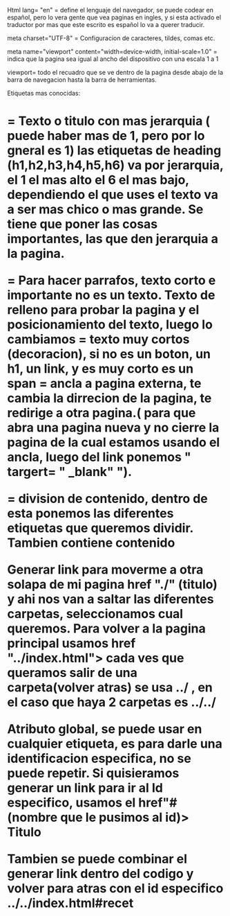 Html lang= "en" = define el lenguaje del navegador, se puede codear en español, pero lo vera gente que vea paginas en ingles, y si esta activado el traductor por mas que este escrito es español lo va a querer traducir.

meta charset="UTF-8" = Configuracion de caracteres, tildes, comas etc.

meta name="viewport" content="width=device-width, initial-scale=1.0" = indica que la pagina sea igual al ancho del dispositivo con una escala 1 a 1


viewport= todo el recuadro que se ve dentro de la pagina desde abajo de la barra de navegacion hasta la barra de herramientas.

Etiquetas mas conocidas:
<h1> = Texto o titulo con mas jerarquia ( puede haber mas de 1, pero por lo gneral es 1)
las etiquetas de heading (h1,h2,h3,h4,h5,h6) va por jerarquia, el 1 el mas alto el 6 el mas bajo, dependiendo el que uses el texto va a ser mas chico o mas grande.
Se tiene que poner las cosas importantes, las que den jerarquia a la pagina.

<p>= Para hacer parrafos, texto corto e importante no es un texto.
<lorem> Texto de relleno para probar la pagina y el posicionamiento del texto, luego lo cambiamos
<span> = texto muy cortos (decoracion), si no es un boton, un h1, un link, y es muy corto es un span 
<a> = ancla a pagina externa, te cambia la dirrecion de la pagina, te redirige a otra pagina.( para que abra una pagina nueva y no cierre la pagina de la cual estamos usando el ancla, luego del link ponemos " targert= " _blank" ").

<div> = division de contenido, dentro de esta ponemos las diferentes etiquetas que queremos dividir. Tambien contiene contenido 

Generar link para moverme a otra solapa de mi pagina <a>href "./" (titulo) </a> y ahi nos van a saltar las diferentes carpetas, seleccionamos cual queremos. 
Para volver a la pagina principal usamos <a> href "../index.html"> </a> cada ves que queramos salir de una carpeta(volver atras) se usa ../ , en el caso que haya 2 carpetas es ../../

<id> Atributo global, se puede usar en cualquier etiqueta, es para darle una identificacion especifica, no se puede repetir. 
Si quisieramos generar un link para ir al Id especifico, usamos el <a> href"#(nombre que le pusimos al id)> Titulo </a>

Tambien se puede combinar el generar link dentro del codigo y volver para atras con el id especifico ../../index.html#recet

